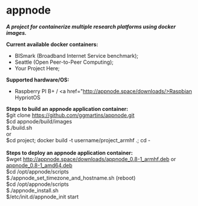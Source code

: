 # appnode
<i><b>A project for containerize multiple research platforms using docker images.</b></i>

<b>Current available docker containers:</b>
 * BISmark (Broadband Internet Service benchmark);
 * Seattle (Open Peer-to-Peer Computing);
 * Your Project Here;
 
<b>Supported hardware/OS:</b>
 * Raspberry PI B+ / <a href="http://appnode.space/downloads/>Raspbian HypriotOS</a>
 


<b>Steps to build an appnode application container:</b><br>
 $git clone https://github.com/ggmartins/appnode.git<br>
 $cd appnode/build/images<br>
 $./build.sh<br>
   or<br>
 $cd project; docker build -t username/project_armhf .; cd -<br>
<br>
<b>Steps to deploy an appnode application container:</b><br>
 $wget http://appnode.space/downloads/<a href="http://appnode.space/downloads/appnode_0.8-1_armhf.deb">appnode_0.8-1_armhf.deb</a> or <a href="http://appnode.space/downloads/appnode_0.8-1_amd64.deb">appnode_0.8-1_amd64.deb</a><br>
 $cd /opt/appnode/scripts<br>
 $./appnode_set_timezone_and_hostname.sh (reboot)<br>
 $cd /opt/appnode/scripts<br>
 $./appnode_install.sh<br>
 $/etc/init.d/appnode_init start<br>

